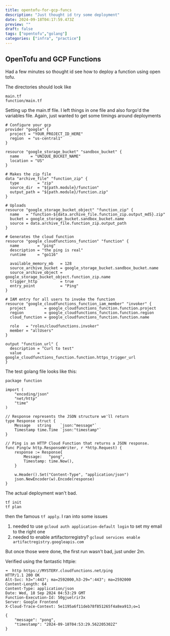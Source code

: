 ```yaml
---
title: opentofu-for-gcp-funcs
description: "Just thought id try some deployment"
date: 2024-09-18T04:17:59.473Z
preview: ""
draft: false
tags: ["opentofu","golang"]
categories: ["infra", "practice"]
---
```


## OpenTofu and GCP Functions

Had a few minutes so thought id see how to deploy a function using open tofu. 

The directories should look like

```
main.tf
function/main.tf
```

Setting up the main.tf file. I left things in one file and also forgo'd the variables file.
Again, just wanted to get some timings around deployments


```
# Configure your gcp 
provider "google" {
  project = "YOUR_PROJECT_ID_HERE"
  region  = "us-central1"
}

resource "google_storage_bucket" "sandbox_bucket" {
  name     = "UNIQUE_BUCKET_NAME"
  location = "US"
}

# Makes the zip file
data "archive_file" "function_zip" {
  type        = "zip"
  source_dir  = "${path.module}/function"
  output_path = "${path.module}/function.zip"
}

# Uploads
resource "google_storage_bucket_object" "function_zip" {
  name   = "function-${data.archive_file.function_zip.output_md5}.zip"
  bucket = google_storage_bucket.sandbox_bucket.name
  source = data.archive_file.function_zip.output_path
}

# Generates the cloud function
resource "google_cloudfunctions_function" "function" {
  name        = "ping"
  description = "the ping is real"
  runtime     = "go116"

  available_memory_mb   = 128
  source_archive_bucket = google_storage_bucket.sandbox_bucket.name
  source_archive_object = google_storage_bucket_object.function_zip.name
  trigger_http          = true
  entry_point           = "Ping"
}

# IAM entry for all users to invoke the function
resource "google_cloudfunctions_function_iam_member" "invoker" {
  project        = google_cloudfunctions_function.function.project
  region         = google_cloudfunctions_function.function.region
  cloud_function = google_cloudfunctions_function.function.name

  role   = "roles/cloudfunctions.invoker"
  member = "allUsers"
}

output "function_url" {
  description = "Curl to test"
  value       = google_cloudfunctions_function.function.https_trigger_url
}
```

The test golang file looks like this:

```
package function

import (
	"encoding/json"
	"net/http"
	"time"
)

// Response represents the JSON structure we'll return
type Response struct {
	Message   string    `json:"message"`
	Timestamp time.Time `json:"timestamp"`
}

// Ping is an HTTP Cloud Function that returns a JSON response.
func Ping(w http.ResponseWriter, r *http.Request) {
	response := Response{
		Message:   "pong",
		Timestamp: time.Now(),
	}

	w.Header().Set("Content-Type", "application/json")
	json.NewEncoder(w).Encode(response)
}
```

The actual deployment wan't bad.

```
tf init
tf plan
```

then the famous `tf apply`. I ran into some issues
1. needed to use `gcloud auth application-default login` to set my email to the right one
2. needed to enable artifactorregistry? `gcloud services enable artifactregistry.googleapis.com`

But once those were done, the first run wasn't bad, just under 2m.

Verified using the fantastic httpie:

```
➜  http https://MYSTERY.cloudfunctions.net/ping
HTTP/1.1 200 OK
Alt-Svc: h3=":443"; ma=2592000,h3-29=":443"; ma=2592000
Content-Length: 64
Content-Type: application/json
Date: Wed, 18 Sep 2024 04:53:29 GMT
Function-Execution-Id: 50gjuelrir3x
Server: Google Frontend
X-Cloud-Trace-Context: 5e1195a6f11deb78f851265f4a8ea913;o=1

{
    "message": "pong",
    "timestamp": "2024-09-18T04:53:29.562205302Z"
}
```
